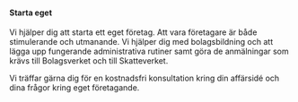 #### Starta eget

Vi hjälper dig att starta ett eget företag. Att vara företagare är både stimulerande och utmanande. Vi hjälper dig med bolagsbildning och att lägga upp fungerande administrativa rutiner samt göra de anmälningar som krävs till Bolagsverket och till Skatteverket.

Vi träffar gärna dig för en kostnadsfri konsultation kring din affärsidé och dina frågor kring eget företagande.
